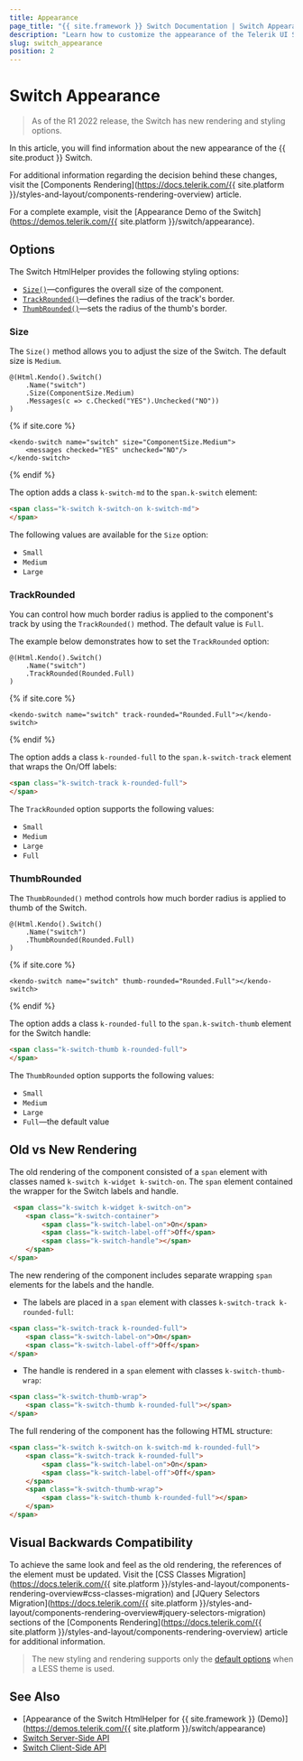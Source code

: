 ```yaml
---
title: Appearance
page_title: "{{ site.framework }} Switch Documentation | Switch Appearance"
description: "Learn how to customize the appearance of the Telerik UI Switch HtmlHelper for {{ site.framework }}."
slug: switch_appearance
position: 2
---
```


# Switch Appearance

> As of the R1 2022 release, the Switch has new rendering and styling options.

In this article, you will find information about the new appearance of the {{ site.product }} Switch.

For additional information regarding the decision behind these changes, visit the [Components Rendering](https://docs.telerik.com/{{ site.platform }}/styles-and-layout/components-rendering-overview) article.

For a complete example, visit the [Appearance Demo of the Switch](https://demos.telerik.com/{{ site.platform }}/switch/appearance).

## Options

The Switch HtmlHelper provides the following styling options:

- [`Size()`](#size)—configures the overall size of the component.
- [`TrackRounded()`](#trackrounded)—defines the radius of the track's border.
- [`ThumbRounded()`](#thumbrounded)—sets the radius of the thumb's border.

### Size

The `Size()` method allows you to adjust the size of the Switch. The default size is `Medium`.

```HtmlHelper
@(Html.Kendo().Switch()
    .Name("switch")
    .Size(ComponentSize.Medium)
    .Messages(c => c.Checked("YES").Unchecked("NO"))
)
```
{% if site.core %}
```TagHelper
<kendo-switch name="switch" size="ComponentSize.Medium">
    <messages checked="YES" unchecked="NO"/>
</kendo-switch>
```
{% endif %}

The option adds a class `k-switch-md` to the `span.k-switch` element:

```html
<span class="k-switch k-switch-on k-switch-md">
</span>
```

The following values are available for the `Size` option:

- `Small`
- `Medium`
- `Large`

### TrackRounded

You can control how much border radius is applied to the component's track by using the `TrackRounded()` method. The default value is `Full`.

The example below demonstrates how to set the `TrackRounded` option:

```HtmlHelper
@(Html.Kendo().Switch()
    .Name("switch")
    .TrackRounded(Rounded.Full)
)
```
{% if site.core %}
```TagHelper
<kendo-switch name="switch" track-rounded="Rounded.Full"></kendo-switch>
```
{% endif %}

The option adds a class `k-rounded-full` to the `span.k-switch-track` element that wraps the On/Off labels:

```html
<span class="k-switch-track k-rounded-full">
</span>
```

Тhe `TrackRounded` option supports the following values:

- `Small`
- `Medium`
- `Large`
- `Full`


### ThumbRounded

The `ThumbRounded()` method controls how much border radius is applied to thumb of the Switch. 

```HtmlHelper
@(Html.Kendo().Switch()
    .Name("switch")
    .ThumbRounded(Rounded.Full)
)
```
{% if site.core %}
```TagHelper
<kendo-switch name="switch" thumb-rounded="Rounded.Full"></kendo-switch>
```
{% endif %}

The option adds a class `k-rounded-full` to the `span.k-switch-thumb` element for the Switch handle:

```html
<span class="k-switch-thumb k-rounded-full">
</span>
```

Тhe `ThumbRounded` option supports the following values:

- `Small`
- `Medium`
- `Large`
- `Full`—the default value


## Old vs New Rendering

The old rendering of the component consisted of a `span` element with classes named `k-switch k-widget k-switch-on`. The `span` element contained the wrapper for the Switch labels and handle.

```html
 <span class="k-switch k-widget k-switch-on">
    <span class="k-switch-container">
        <span class="k-switch-label-on">On</span>
        <span class="k-switch-label-off">Off</span>
        <span class="k-switch-handle"></span>
    </span>
</span>
```

The new rendering of the component includes separate wrapping `span` elements for the labels and the handle.

- The labels are placed in a `span` element with classes `k-switch-track k-rounded-full`:

```html
<span class="k-switch-track k-rounded-full">
    <span class="k-switch-label-on">On</span>
    <span class="k-switch-label-off">Off</span>
</span>
```

- The handle is rendered in a `span` element with classes `k-switch-thumb-wrap`:

```html
<span class="k-switch-thumb-wrap">
    <span class="k-switch-thumb k-rounded-full"></span>
</span>

```

The full rendering of the component has the following HTML structure:

```html
<span class="k-switch k-switch-on k-switch-md k-rounded-full">
    <span class="k-switch-track k-rounded-full">
        <span class="k-switch-label-on">On</span>
        <span class="k-switch-label-off">Off</span>
    </span>
    <span class="k-switch-thumb-wrap">
        <span class="k-switch-thumb k-rounded-full"></span>
    </span>
</span>
```

## Visual Backwards Compatibility

To achieve the same look and feel as the old rendering, the references of the element must be updated. Visit the [CSS Classes Migration](https://docs.telerik.com/{{ site.platform }}/styles-and-layout/components-rendering-overview#css-classes-migration) and [JQuery Selectors Migration](https://docs.telerik.com/{{ site.platform }}/styles-and-layout/components-rendering-overview#jquery-selectors-migration) sections of the [Components Rendering](https://docs.telerik.com/{{ site.platform }}/styles-and-layout/components-rendering-overview) article for additional information.

> The new styling and rendering supports only the [default options](#options) when a LESS theme is used.

## See Also

* [Appearance of the Switch HtmlHelper for {{ site.framework }} (Demo)](https://demos.telerik.com/{{ site.platform }}/switch/appearance)
* [Switch Server-Side API](/api/switch)
* [Switch Client-Side API](https://docs.telerik.com/kendo-ui/api/javascript/ui/switch)